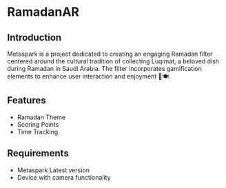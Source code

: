 # RamadanAR

## Introduction
Metaspark is a project dedicated to creating an engaging Ramadan filter centered around the cultural tradition of collecting Luqimat, a beloved dish during Ramadan in Saudi Arabia. The filter incorporates gamification elements to enhance user interaction and enjoyment 🌙🍽️.

## Features
- Ramadan Theme
- Scoring Points
- Time Tracking

## Requirements
- Metaspark Latest version
- Device with camera functionality

